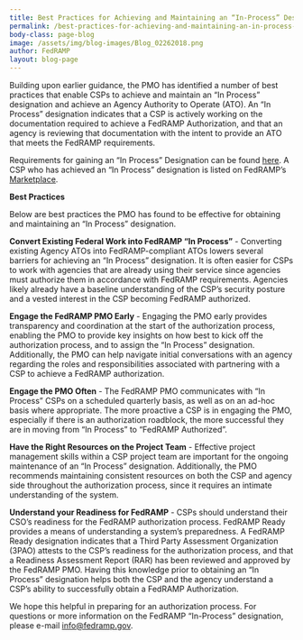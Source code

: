 ```yaml
---
title: Best Practices for Achieving and Maintaining an “In-Process” Designation
permalink: /best-practices-for-achieving-and-maintaining-an-in-process-designation/
body-class: page-blog
image: /assets/img/blog-images/Blog_02262018.png
author: FedRAMP
layout: blog-page
---
```

Building upon earlier guidance, the PMO has identified a number of best practices that enable CSPs to achieve and maintain an “In Process” designation and achieve an Agency Authority to Operate (ATO). An “In Process” designation indicates that a CSP is actively working on the documentation required to achieve a FedRAMP Authorization, and that an agency is reviewing that documentation with the intent to provide an ATO that meets the FedRAMP requirements. 

Requirements for gaining an “In Process” Designation can be found <a href="{{site.baseurl}}/assets/resources/documents/Agency_Authorization_Obtaining_In_Process_Designation.pdf">here</a>. A CSP who has achieved an “In Process” designation is listed on FedRAMP’s [Marketplace](https://marketplace.fedramp.gov/#/products). 

**Best Practices**

Below are best practices the PMO has found to be effective for obtaining and maintaining an “In Process” designation.

**Convert Existing Federal Work into FedRAMP “In Process”** - Converting existing Agency ATOs into FedRAMP-compliant ATOs lowers several barriers for achieving an “In Process” designation. It is often easier for CSPs to work with agencies that are already using their service since agencies must authorize them in accordance with FedRAMP requirements. Agencies likely already have a baseline understanding of the CSP’s security posture and a vested interest in the CSP becoming FedRAMP authorized. 

**Engage the FedRAMP PMO Early** - Engaging the PMO early provides transparency and coordination at the start of the authorization process, enabling the PMO to provide key insights on how best to kick off the authorization process, and to assign the “In Process” designation. Additionally, the PMO can help navigate initial conversations with an agency regarding the roles and responsibilities associated with partnering with a CSP to achieve a FedRAMP authorization.

**Engage the PMO Often** - The FedRAMP PMO communicates with “In Process” CSPs on a scheduled quarterly basis, as well as on an ad-hoc basis where appropriate. The more proactive a CSP is in engaging the PMO, especially if there is an authorization roadblock, the more successful they are in moving from “In Process” to “FedRAMP Authorized”.

**Have the Right Resources on the Project Team** - Effective project management skills within a CSP project team are important for the ongoing maintenance of an “In Process” designation. Additionally, the PMO recommends maintaining consistent resources on both the CSP and agency side throughout the authorization process, since it requires an intimate understanding of the system. 

**Understand your Readiness for FedRAMP** - CSPs should understand their CSO’s readiness for the FedRAMP authorization process. FedRAMP Ready provides a means of understanding a system’s preparedness. A FedRAMP Ready designation indicates that a Third Party Assessment Organization (3PAO) attests to the CSP’s readiness for the authorization process, and that a Readiness Assessment Report (RAR) has been reviewed and approved by the FedRAMP PMO. Having this knowledge prior to obtaining an “In Process” designation helps both the CSP and the agency understand a CSP’s ability to successfully obtain a FedRAMP Authorization. 

We hope this helpful in preparing for an authorization process. For questions or more information on the FedRAMP “In-Process” designation, please e-mail info@fedramp.gov. 



